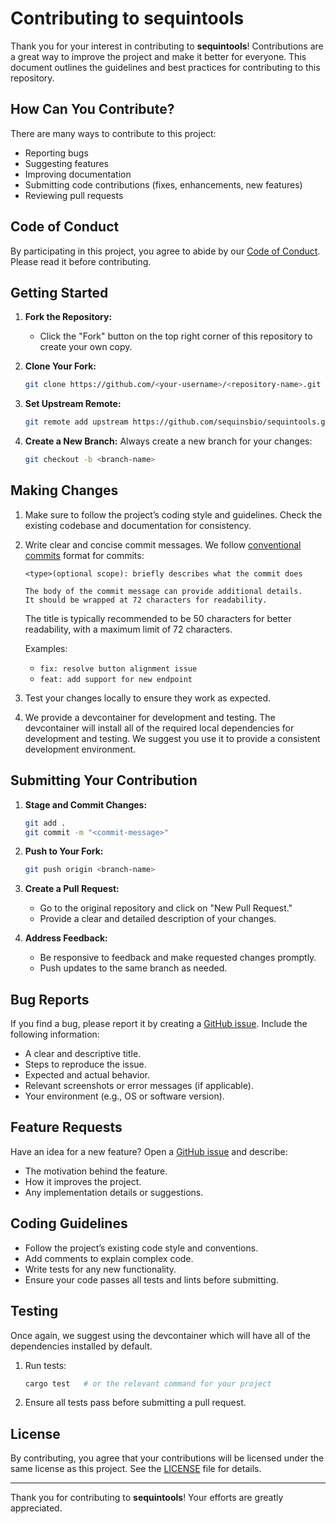 # Contributing to sequintools

Thank you for your interest in contributing to **sequintools**! Contributions
are a great way to improve the project and make it better for everyone. This
document outlines the guidelines and best practices for contributing to this
repository.

## How Can You Contribute?

There are many ways to contribute to this project:

- Reporting bugs
- Suggesting features
- Improving documentation
- Submitting code contributions (fixes, enhancements, new features)
- Reviewing pull requests

## Code of Conduct

By participating in this project, you agree to abide by our [Code of Conduct](CODE_OF_CONDUCT.md).
Please read it before contributing.

## Getting Started

1. **Fork the Repository:**
   - Click the "Fork" button on the top right corner of this repository to create your own copy.

2. **Clone Your Fork:**
   ```bash
   git clone https://github.com/<your-username>/<repository-name>.git
   ```

3. **Set Upstream Remote:**
   ```bash
   git remote add upstream https://github.com/sequinsbio/sequintools.git
   ```

4. **Create a New Branch:**
   Always create a new branch for your changes:
   ```bash
   git checkout -b <branch-name>
   ```

## Making Changes

1. Make sure to follow the project’s coding style and guidelines. Check the
existing codebase and documentation for consistency.

2. Write clear and concise commit messages. We follow [conventional commits](https://www.conventionalcommits.org/en/v1.0.0/) format for commits:
   ```
   <type>(optional scope): briefly describes what the commit does

   The body of the commit message can provide additional details.
   It should be wrapped at 72 characters for readability.
   ```
   The title is typically recommended to be 50 characters for better readability, with a maximum limit of 72 characters.
   
   Examples:
   - `fix: resolve button alignment issue`
   - `feat: add support for new endpoint`

3. Test your changes locally to ensure they work as expected.

4. We provide a devcontainer for development and testing. The devcontainer will
install all of the required local dependencies for development and testing. We
suggest you use it to provide a consistent development environment.

## Submitting Your Contribution

1. **Stage and Commit Changes:**
   ```bash
   git add .
   git commit -m "<commit-message>"
   ```

2. **Push to Your Fork:**
   ```bash
   git push origin <branch-name>
   ```

3. **Create a Pull Request:**
   - Go to the original repository and click on "New Pull Request."
   - Provide a clear and detailed description of your changes.

4. **Address Feedback:**
   - Be responsive to feedback and make requested changes promptly.
   - Push updates to the same branch as needed.

## Bug Reports

If you find a bug, please report it by creating a [GitHub issue](https://github.com/sequinsbio/sequintools/issues). Include the following information:

- A clear and descriptive title.
- Steps to reproduce the issue.
- Expected and actual behavior.
- Relevant screenshots or error messages (if applicable).
- Your environment (e.g., OS or software version).

## Feature Requests

Have an idea for a new feature? Open a [GitHub issue](https://github.com/sequinsbio/sequintools/issues) and describe:

- The motivation behind the feature.
- How it improves the project.
- Any implementation details or suggestions.

## Coding Guidelines

- Follow the project’s existing code style and conventions.
- Add comments to explain complex code.
- Write tests for any new functionality.
- Ensure your code passes all tests and lints before submitting.

## Testing

Once again, we suggest using the devcontainer which will have all of the
dependencies installed by default.

1. Run tests:
   ```bash
   cargo test   # or the relevant command for your project
   ```
2. Ensure all tests pass before submitting a pull request.

## License

By contributing, you agree that your contributions will be licensed under the
same license as this project. See the [LICENSE](LICENSE) file for details.

---

Thank you for contributing to **sequintools**! Your efforts are greatly appreciated.
